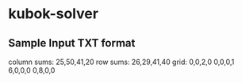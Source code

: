 # kubok-solver

## Sample Input TXT format
column sums: 25,50,41,20
row sums: 26,29,41,40
grid:
0,0,2,0
0,0,0,1
6,0,0,0
0,8,0,0
